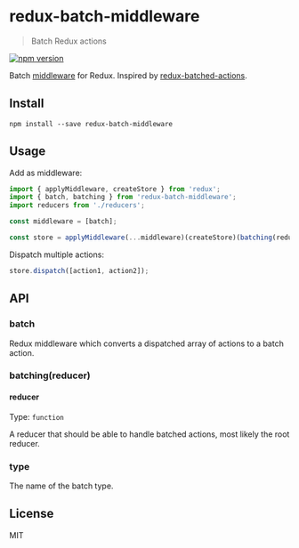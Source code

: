 # redux-batch-middleware

> Batch Redux actions

[![npm version](https://img.shields.io/npm/v/redux-batch-middleware.svg?style=flat-square)](https://www.npmjs.com/package/redux-batch-middleware)

Batch [middleware](http://rackt.github.io/redux/docs/advanced/Middleware.html) for Redux. Inspired by [redux-batched-actions](https://github.com/tshelburne/redux-batched-actions).

## Install

```
npm install --save redux-batch-middleware
```

## Usage

Add as middleware:

```js
import { applyMiddleware, createStore } from 'redux';
import { batch, batching } from 'redux-batch-middleware';
import reducers from './reducers';

const middleware = [batch];

const store = applyMiddleware(...middleware)(createStore)(batching(reducers));
```

Dispatch multiple actions:

```js
store.dispatch([action1, action2]);
```

## API

### batch

Redux middleware which converts a dispatched array of actions to a batch action.

### batching(reducer)

#### reducer

Type: `function`

A reducer that should be able to handle batched actions, most likely the root reducer.

### type

The name of the batch type.

## License

MIT
